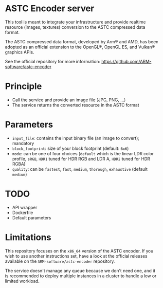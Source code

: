 # ASTC Encoder server

This tool is meant to integrate your infrastructure and provide realtime resource
(images, textures) conversion to the ASTC compressed data format.

The ASTC compressed data format, developed by Arm® and AMD, has been adopted as an official
extension to the OpenGL®, OpenGL ES, and Vulkan® graphics APIs.

See the official repository for more information: https://github.com/ARM-software/astc-encoder

# Principle
- Call the service and provide an image file (JPG, PNG, ...)
- The service returns the converted resource in the ASTC format

# Parameters
- `input_file`: contains the input binary file (an image to convert); mandatory
- `block_footprint`: size of your block footprint (default: `6x6`)
- `mode`: can be one of four choices (`default` which is the linear LDR color profile, `sRGB`, `HDR1` tuned for HDR RGB and LDR A, `HDR2` tuned for HDR RGBA)
- `quality`: can be `fastest`, `fast`, `medium`, `thorough`, `exhaustive` (default `medium`)

# TODO
- API wrapper
- Dockerfile
- Default parameters

# Limitations
This repository focuses on the `x86_64` version of the ASTC encoder. If you wish to use another 
instructions set, have a look at the official releases available on the `ARM-software/astc-encoder` repository.

The service doesn't manage any queue because we don't need one, and it is recommended to deploy multiple instances in a
cluster to handle a low or limited workload.
